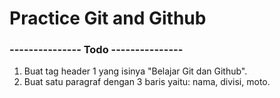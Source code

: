 # Practice Git and Github

### --------------- Todo ---------------
1. Buat tag header 1 yang isinya "Belajar Git dan Github".
2. Buat satu paragraf dengan 3 baris yaitu: nama, divisi, moto.